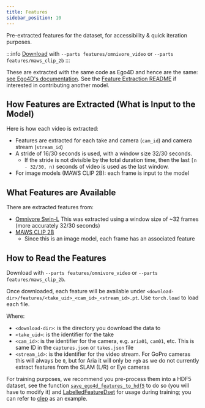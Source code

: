 ```yaml
---
title: Features
sidebar_position: 10
---
```


Pre-extracted features for the dataset, for accessibility & quick iteration purposes.

:::info
[Download](/download/) with `--parts features/omnivore_video` or `--parts features/maws_clip_2b`
:::

These are extracted with the same code as Ego4D and hence are the same: [see
Ego4D's documentation](https://ego4d-data.org/docs/data/features/#description).
See the [Feature Extraction
README](https://github.com/facebookresearch/Ego4d/tree/main/ego4d/features#adding-a-model)
if interested in contributing another model.

## How Features are Extracted (What is Input to the Model)

Here is how each video is extracted:
- Features are extracted for each take and camera (`cam_id`) and camera stream
  (`stream_id`)
- A stride of 16/30 seconds is used, with a window size 32/30 seconds. 
    - If the stride is not divisible by the total duration time, then
      the last `[n - 32/30, n)` seconds of video is used as the last window.
- For image models (MAWS CLIP 2B): each frame is input to the model


## What Features are Available

There are extracted features from:
- [Omnivore Swin-L](https://github.com/facebookresearch/omnivore/tree/main/omnivore#model-zoo)
    This was extracted using a window size of ~32 frames (more accurately 32/30 seconds)
- [MAWS CLIP 2B](https://github.com/facebookresearch/maws)
    - Since this is an image model, each frame has an associated feature

## How to Read the Features

Download with `--parts features/omnivore_video` or `--parts features/maws_clip_2b`.

Once downloaded, each feature will be available under
`<download-dir>/features/<take_uid>_<cam_id>_<stream_id>.pt`. Use `torch.load` to load each file. 

Where:
- `<download-dir>`: is the directory you download the data to
- `<take_uid>`: is the identifier for the take
- `<cam_id>`: is the identifier for the camera, e.g. `aria01`, `cam01`, etc. This is
  same ID in the `captures.json` or `takes.json` file
- `<stream_id>`: is the identifier for the video stream. For GoPro cameras this
  will always be `0`, but for Aria it will only be `rgb` as we do not currently
  extract features from the SLAM (L/R) or Eye cameras

For training purposes, we recommend you pre-process them into a HDF5 dataset, see the function [`save_ego4d_features_to_hdf5`](https://github.com/facebookresearch/Ego4d/blob/main/ego4d/research/dataset.py#L47)
to do so (you will have to modify it) and
[LabelledFeatureDset](https://github.com/facebookresearch/Ego4d/blob/main/ego4d/research/dataset.py#L13)
for usage during training; you can refer to
[clep](https://github.com/facebookresearch/Ego4d/tree/main/ego4d/research/clep)
as an example.
